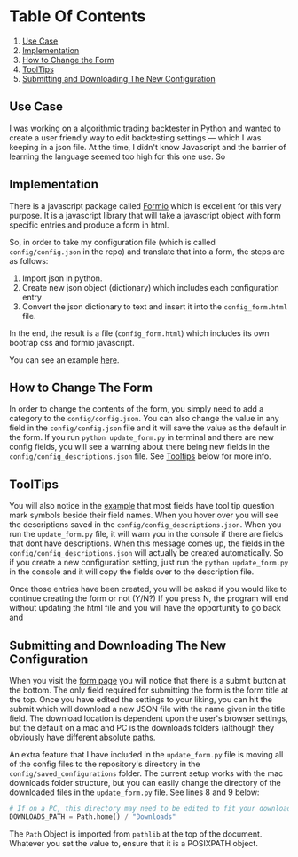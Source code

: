 # Table Of Contents

1. [Use Case](#use-case)
2. [Implementation](#implementation)
3. [How to Change the Form](#how-to-change-the-form)
4. [ToolTips](#tooltips)
5. [Submitting and Downloading The New Configuration](#submitting-and-downloading-the-new-configuration)


## Use Case

I was working on a algorithmic trading backtester in Python and wanted to create a user friendly way to edit backtesting settings — which I was keeping in a json file. At the time, I didn't know Javascript and the barrier of learning the language seemed too high for this one use. So

## Implementation

There is a javascript package called <a href="https://github.com/formio/formio" target="_blank">Formio</a> which is excellent for this very purpose. It is a javascript library that will take a javascript object with form specific entries and produce a form in html. 

So, in order to take my configuration file (which is called `config/config.json` in the repo) and translate that into a form, the steps are as follows:

1. Import json in python.
2. Create new json object (dictionary) which includes each configuration entry
3. Convert the json dictionary to text and insert it into the `config_form.html` file.

In the end, the result is a file (`config_form.html`) which includes its own bootrap css and formio javascript. 

You can see an example <a href="https://rawcdn.githack.com/dcorso21/PythonFormsFromJSON/b28b802a4fa35e71d7dea34ed22b2738114a512f/config_form.html" target="_blank">here</a>.

## How to Change The Form

In order to change the contents of the form, you simply need to add a category to the `config/config.json`. You can also change the value in any field in the `config/config.json` file and it will save the value as the default in the form. If you run `python update_form.py` in terminal and there are new config fields, you will see a warning about there being new fields in the `config/config_descriptions.json` file. See [Tooltips](#tooltips) below for more info.   

## ToolTips

You will also notice in the <a href="https://rawcdn.githack.com/dcorso21/PythonFormsFromJSON/b28b802a4fa35e71d7dea34ed22b2738114a512f/config_form.html" target="_blank">example</a> that most fields have tool tip question mark symbols beside their field names. When you hover over you will see the descriptions saved in the `config/config_descriptions.json`. When you run the `update_form.py` file, it will warn you in the console if there are fields that dont have descriptions. When this message comes up, the fields in the `config/config_descriptions.json` will actually be created automatically. So if you create a new configuration setting, just run the `python update_form.py` in the console and it will copy the fields over to the description file. 

Once those entries have been created, you will be asked if you would like to continue creating the form or not (Y/N?) If you press N, the program will end without updating the html file and you will have the opportunity to go back and 

## Submitting and Downloading The New Configuration

When you visit the <a href="https://rawcdn.githack.com/dcorso21/PythonFormsFromJSON/b28b802a4fa35e71d7dea34ed22b2738114a512f/config_form.html" target="_blank">form page</a> you will notice that there is a submit button at the bottom. The only field required for submitting the form is the form title at the top. Once you have edited the settings to your liking, you can hit the submit which will download a new JSON file with the name given in the title field. The download location is dependent upon the user's browser settings, but the default on a mac and PC is the downloads folders (although they obviously have different absolute paths. 

An extra feature that I have included in the `update_form.py` file is moving all of the config files to the repository's directory in the `config/saved_configurations` folder. The current setup works with the mac downloads folder structure, but you can easily change the directory of the downloaded files in the `update_form.py` file. See lines 8 and 9 below:

```python
# If on a PC, this directory may need to be edited to fit your download location. 
DOWNLOADS_PATH = Path.home() / "Downloads"
```

The `Path` Object is imported from `pathlib` at the top of the document. Whatever you set the value to, ensure that it is a POSIXPATH object. 
